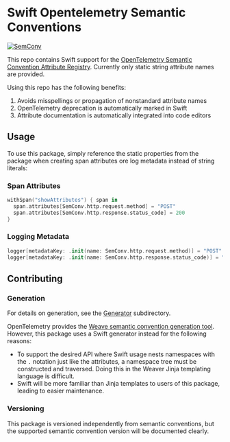 # Swift Opentelemetry Semantic Conventions

[![SemConv][semconv-badge]][semconv-url]

This repo contains Swift support for the [OpenTelemetry Semantic Convention Attribute Registry](https://opentelemetry.io/docs/specs/semconv/attributes-registry/). Currently only static string attribute names are provided.

Using this repo has the following benefits:

1. Avoids misspellings or propagation of nonstandard attribute names
2. OpenTelemetry deprecation is automatically marked in Swift
3. Attribute documentation is automatically integrated into code editors

## Usage

To use this package, simply reference the static properties from the package when creating span attributes ore log metadata instead of string literals:

### Span Attributes

```swift
withSpan("showAttributes") { span in
  span.attributes[SemConv.http.request.method] = "POST"
  span.attributes[SemConv.http.response.status_code] = 200
}
```

### Logging Metadata

```swift
logger[metadataKey: .init(name: SemConv.http.request.method)] = "POST"
logger[metadataKey: .init(name: SemConv.http.response.status_code)] = "200"
```

## Contributing

### Generation

For details on generation, see the [Generator](./Generator) subdirectory.

OpenTelemetry provides the [Weave semantic convention generation tool](https://github.com/open-telemetry/weaver/blob/main/crates/weaver_forge/README.md).
However, this package uses a Swift generator instead for the following reasons:

- To support the desired API where Swift usage nests namespaces with the `.` notation just like the attributes, a namespace tree must be constructed and traversed. Doing this in the Weaver Jinja templating language is difficult.
- Swift will be more familiar than Jinja templates to users of this package, leading to easier maintenance.

### Versioning

This package is versioned independently from semantic conventions, but the supported semantic convention version will be documented clearly.

[semconv-badge]: https://img.shields.io/badge/semconv-1.28.0-blue.svg
[semconv-url]: https://github.com/open-telemetry/semantic-conventions.git
